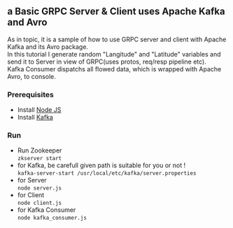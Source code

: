 ## a Basic GRPC Server & Client uses Apache Kafka and Avro
As in topic, it is a sample of how to use GRPC server and client with Apache Kafka and its Avro package.<br>
In this tutorial I generate random "Langitude" and "Latitude" variables and send it to Server in view of GRPC(uses protos, req/resp pipeline etc).<br>Kafka Consumer dispatchs all flowed data, which is wrapped with Apache Avro, to console.

### Prerequisites
* Install [Node JS](https://nodejs.org/en/download/)
* Install [Kafka](https://kafka.apache.org/)

### Run
* Run Zookeeper <br> ```zkserver start```
* for Kafka, be carefull given path is suitable for you or not ! <br> ```kafka-server-start /usr/local/etc/kafka/server.properties```
* for Server <br> ```node server.js```
* for Client <br> ```node client.js```
* for Kafka Consumer <br> ```node kafka_consumer.js```
